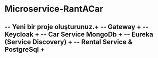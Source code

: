 # Microservice-RantACar

-- Yeni bir proje oluşturunuz.+
-- Gateway +
-- Keycloak +
-- Car Service MongoDb +
-- Eureka (Service Discovery) +
-- Rental Service & PostgreSql +
--




 
